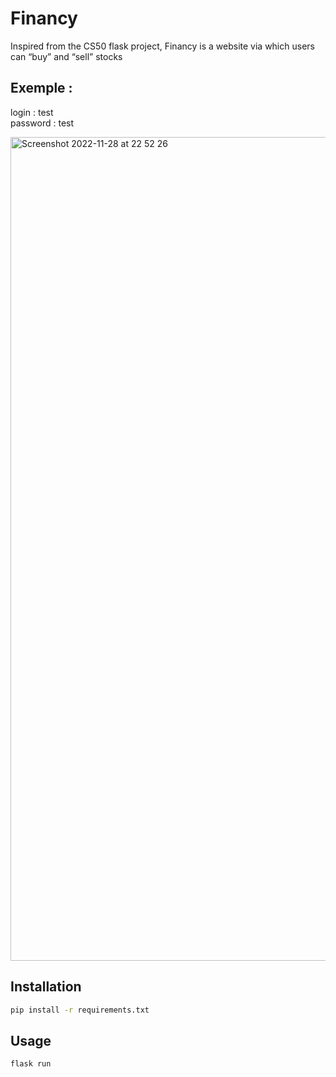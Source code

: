 # Financy

Inspired from the CS50 flask project, Financy is a website via which users can “buy” and “sell” stocks

## Exemple : 
login : test            
password : test


<img width="1318" alt="Screenshot 2022-11-28 at 22 52 26" src="https://user-images.githubusercontent.com/53980377/204389536-8b96143e-c046-4eca-b30f-41c877a3c05f.png">




## Installation
```bash
pip install -r requirements.txt
```

## Usage
```bash
flask run
```
